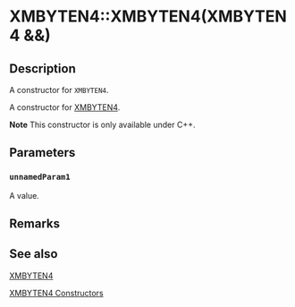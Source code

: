 # XMBYTEN4::XMBYTEN4(XMBYTEN4 &&)

## Description

A constructor for `XMBYTEN4`.

A constructor for [XMBYTEN4](https://learn.microsoft.com/windows/win32/api/directxpackedvector/ns-directxpackedvector-xmbyten4).

**Note** This constructor is only available under C++.

## Parameters

### `unnamedParam1`

A value.

## Remarks

## See also

[XMBYTEN4](https://learn.microsoft.com/windows/desktop/api/directxpackedvector/ns-directxpackedvector-xmbyten4)

[XMBYTEN4 Constructors](https://learn.microsoft.com/windows/desktop/dxmath/xmbyten4-ctor)
